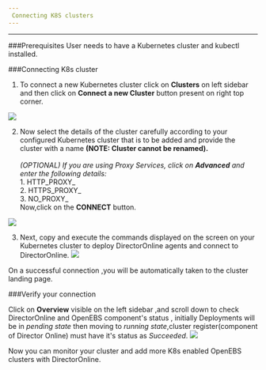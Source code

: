 ```yaml
---
 Connecting K8S clusters
---
```


------


###Prerequisites
User needs to have a Kubernetes cluster and kubectl installed. 

###Connecting K8s cluster

1.  To connect a new Kubernetes cluster click on **Clusters** on left sidebar and then click on <b>Connect a new Cluster</b> button present on right top corner.

  <img src="/home/anupriya/mayadata-docs/docs/assets/product/CreateCluster.png"  style="width:550px margin-left:20px;">
       

2.  Now select the details of the cluster carefully according to your configured Kubernetes cluster          that is to be added and provide the cluster with a name **(NOTE: Cluster cannot be renamed).**<br>   
        _(OPTIONAL)_
        _If you are using Proxy Services, click on **Advanced** and enter the following details:_</br>
        1. HTTP_PROXY_</br>
        2. HTTPS_PROXY_</br>
        3. NO_PROXY_ </br>
        Now,click on the **CONNECT** button.

  <img src="/home/anupriya/mayadata-docs/docs/assets/product/ClusterConnect.png"  style="width:600px margin-left:20px;">

3. Next, copy and execute the commands displayed on the screen on your Kubernetes cluster to deploy          DirectorOnline agents and connect to DirectorOnline.
       <img src="/home/anupriya/mayadata-docs/docs/assets/product/Connection.png"  style="width:600px margin-left:20px;">
   
  On a successful connection ,you will be automatically taken to the cluster landing page.

###Verify your connection

Click on **Overview** visible on the left sidebar ,and scroll down to check  DirectorOnline and OpenEBS component's status , initially Deployments will be in *pending state* then moving to *running state*,cluster register(component of Director Online) must have it's status as *Succeeded*.
<img src="/home/anupriya/mayadata-docs/docs/assets/product/verify_setup.png"  style="width:600px margin-left:20px;">


Now you can monitor your cluster and add more K8s enabled OpenEBS clusters with DirectorOnline.

